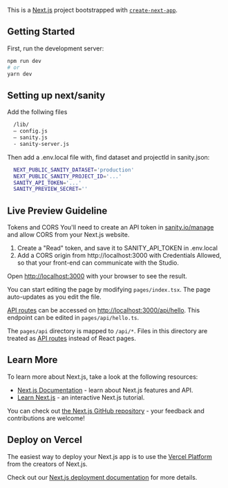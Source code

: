 This is a [Next.js](https://nextjs.org/) project bootstrapped with [`create-next-app`](https://github.com/vercel/next.js/tree/canary/packages/create-next-app).

## Getting Started

First, run the development server:

```bash
npm run dev
# or
yarn dev
```

## Setting up next/sanity

Add the follwing files

```bash
  /lib/
  – config.js
  – sanity.js
  - sanity-server.js
```

Then add a .env.local file with, find dataset and projectId in sanity.json:

```bash
  NEXT_PUBLIC_SANITY_DATASET='production'
  NEXT_PUBLIC_SANITY_PROJECT_ID='...'
  SANITY_API_TOKEN='...'
  SANITY_PREVIEW_SECRET=''
```

## Live Preview Guideline

Tokens and CORS
You'll need to create an API token in [sanity.io/manage](sanity.io/manage) and allow CORS from your Next.js website.

1. Create a "Read" token, and save it to SANITY_API_TOKEN in .env.local
2. Add a CORS origin from http://localhost:3000 with Credentials Allowed, so that your front-end can communicate with the Studio.

Open [http://localhost:3000](http://localhost:3000) with your browser to see the result.

You can start editing the page by modifying `pages/index.tsx`. The page auto-updates as you edit the file.

[API routes](https://nextjs.org/docs/api-routes/introduction) can be accessed on [http://localhost:3000/api/hello](http://localhost:3000/api/hello). This endpoint can be edited in `pages/api/hello.ts`.

The `pages/api` directory is mapped to `/api/*`. Files in this directory are treated as [API routes](https://nextjs.org/docs/api-routes/introduction) instead of React pages.

## Learn More

To learn more about Next.js, take a look at the following resources:

- [Next.js Documentation](https://nextjs.org/docs) - learn about Next.js features and API.
- [Learn Next.js](https://nextjs.org/learn) - an interactive Next.js tutorial.

You can check out [the Next.js GitHub repository](https://github.com/vercel/next.js/) - your feedback and contributions are welcome!

## Deploy on Vercel

The easiest way to deploy your Next.js app is to use the [Vercel Platform](https://vercel.com/new?utm_medium=default-template&filter=next.js&utm_source=create-next-app&utm_campaign=create-next-app-readme) from the creators of Next.js.

Check out our [Next.js deployment documentation](https://nextjs.org/docs/deployment) for more details.
